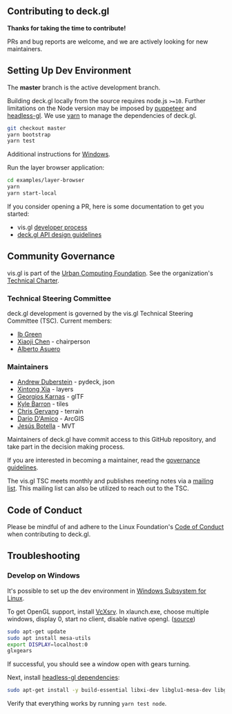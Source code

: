 ## Contributing to deck.gl

**Thanks for taking the time to contribute!**

PRs and bug reports are welcome, and we are actively looking for new maintainers.


## Setting Up Dev Environment

The **master** branch is the active development branch.

Building deck.gl locally from the source requires node.js `>=10`. Further limitations on the Node version may be imposed by [puppeteer](https://github.com/puppeteer/puppeteer#usage) and [headless-gl](https://github.com/stackgl/headless-gl#supported-platforms-and-nodejs-versions).
We use [yarn](https://yarnpkg.com/en/docs/install) to manage the dependencies of deck.gl.

```bash
git checkout master
yarn bootstrap
yarn test
```

Additional instructions for [Windows](/CONTRIBUTING.md#develop-on-windows).

Run the layer browser application:

```bash
cd examples/layer-browser
yarn
yarn start-local
```

If you consider opening a PR, here is some documentation to get you started:

- vis.gl [developer process](https://www.github.com/visgl/tsc/tree/master/developer-process)
- [deck.gl API design guidelines](/dev-docs/deckgl-api-guidelines.md)


## Community Governance

vis.gl is part of the [Urban Computing Foundation](https://uc.foundation/). See the organization's [Technical Charter](https://github.com/visgl/tsc/blob/master/Technical%20Charter.md).


### Technical Steering Committee

deck.gl development is governed by the vis.gl Technical Steering Committee (TSC). Current members:

- [Ib Green](https://github.com/ibgreen)
- [Xiaoji Chen](https://github.com/Pessimistress) - chairperson
- [Alberto Asuero](https://github.com/alasarr)


### Maintainers

- [Andrew Duberstein](https://github.com/ajduberstein) - pydeck, json
- [Xintong Xia](https://github.com/xintongxia) - layers
- [Georgios Karnas](https://github.com/georgios-uber) - glTF
- [Kyle Barron](https://github.com/kylebarron) - tiles
- [Chris Gervang](https://github.com/chrisgervang) - terrain
- [Dario D'Amico](https://github.com/damix911) - ArcGIS
- [Jesús Botella](https://github.com/jesusbotella) - MVT

Maintainers of deck.gl have commit access to this GitHub repository, and take part in the decision making process.

If you are interested in becoming a maintainer, read the [governance guidelines](https://github.com/visgl/tsc/tree/master/developer-process/governance.md).

The vis.gl TSC meets monthly and publishes meeting notes via a [mailing list](https://lists.uc.foundation/g/visgl).
This mailing list can also be utilized to reach out to the TSC.


## Code of Conduct

Please be mindful of and adhere to the Linux Foundation's [Code of Conduct](https://lfprojects.org/policies/code-of-conduct/) when contributing to deck.gl.

## Troubleshooting

### Develop on Windows

It's possible to set up the dev environment in [Windows Subsystem for Linux](https://docs.microsoft.com/en-us/windows/wsl/install-win10).

To get OpenGL support, install [VcXsrv](https://sourceforge.net/projects/vcxsrv/). In xlaunch.exe, choose multiple windows, display 0, start no client, disable native opengl. ([source](https://github.com/Microsoft/WSL/issues/2855#issuecomment-358861903))

```bash
sudo apt-get update
sudo apt install mesa-utils
export DISPLAY=localhost:0
glxgears
```

If successful, you should see a window open with gears turning.

Next, install [headless-gl dependencies](https://github.com/stackgl/headless-gl#system-dependencies):

```bash
sudo apt-get install -y build-essential libxi-dev libglu1-mesa-dev libglew-dev pkg-config
```

Verify that everything works by running `yarn test node`.

